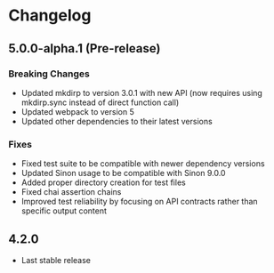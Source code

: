 # Changelog

## 5.0.0-alpha.1 (Pre-release)

### Breaking Changes
- Updated mkdirp to version 3.0.1 with new API (now requires using mkdirp.sync instead of direct function call)
- Updated webpack to version 5
- Updated other dependencies to their latest versions

### Fixes
- Fixed test suite to be compatible with newer dependency versions
- Updated Sinon usage to be compatible with Sinon 9.0.0
- Added proper directory creation for test files
- Fixed chai assertion chains
- Improved test reliability by focusing on API contracts rather than specific output content

## 4.2.0
- Last stable release 